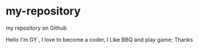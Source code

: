 # my-repository
my repository on Github

Hello I'm GY , I love to become a coder, I Like BBQ and play game; Thanks
